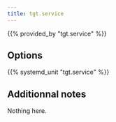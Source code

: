 ```yaml
---
title: tgt.service
---
```


{{% provided_by "tgt.service" %}}

## Options

{{% systemd_unit "tgt.service" %}}

## Additionnal notes

Nothing here.